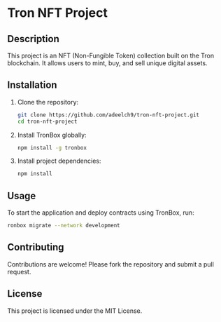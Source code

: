 # Tron NFT Project

## Description
This project is an NFT (Non-Fungible Token) collection built on the Tron blockchain. It allows users to mint, buy, and sell unique digital assets.

## Installation
1. Clone the repository:
   ```bash
   git clone https://github.com/adeelch9/tron-nft-project.git
   cd tron-nft-project
   ```
2. Install TronBox globally:
   ```bash
   npm install -g tronbox
   ```
3. Install project dependencies:
   ```bash
   npm install
   ```

## Usage
To start the application and deploy contracts using TronBox, run:
```bash
ronbox migrate --network development
```

## Contributing
Contributions are welcome! Please fork the repository and submit a pull request.

## License
This project is licensed under the MIT License.
